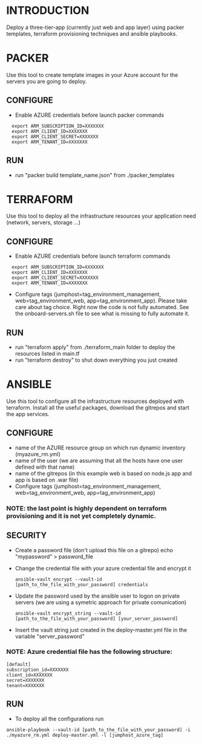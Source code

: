 # INTRODUCTION

Deploy a three-tier-app (currently just web and app layer) using packer templates, terraform provisioning techniques and ansible playbooks.

# PACKER

Use this tool to create template images in your Azure account for the servers you are going to deploy.

## CONFIGURE
- Enable AZURE credentials before launch packer commands
```
  export ARM_SUBSCRIPTION_ID=XXXXXXX
  export ARM_CLIENT_ID=XXXXXXX
  export ARM_CLIENT_SECRET=XXXXXXX
  export ARM_TENANT_ID=XXXXXXX
```

## RUN
- run "packer build template_name.json" from ./packer_templates

# TERRAFORM

Use this tool to deploy all the infrastructure resources your application need (network, servers, storage ...)

## CONFIGURE
- Enable AZURE credentials before launch terraform commands
```
  export ARM_SUBSCRIPTION_ID=XXXXXXX
  export ARM_CLIENT_ID=XXXXXXX
  export ARM_CLIENT_SECRET=XXXXXXX
  export ARM_TENANT_ID=XXXXXXX
```
- Configure tags (jumphost=tag_environment_management, web=tag_environment_web, app=tag_environment_app). Please take care about tag choice. Right now the code is not fully automated. See the onboard-servers.sh file to see what is missing to fully automate it.

## RUN
- run "terraform apply" from ./terraform_main folder to deploy the resources listed in main.tf
- run "terraform destroy" to shut down everything you just created

# ANSIBLE

Use this tool to configure all the infrastructure resources deployed with terraform.
Install all the useful packages, download the gitrepos and start the app services.

## CONFIGURE
- name of the AZURE resource group on which run dynamic inventory (myazure_rm.yml)
- name of the user (we are assuming that all the hosts have one user defined with that name)
- name of the gitrepos (in this example web is based on node.js app and app is based on .war file)
- Configure tags (jumphost=tag_environment_management, web=tag_environment_web, app=tag_environment_app)

### NOTE: the last point is highly dependent on terraform provisioning and it is not yet completely dynamic.

## SECURITY
- Create a password file (don't upload this file on a gitrepo)
  echo "mypassword" > password_file
- Change the credential file with your azure credential file and encrypt it

  `ansible-vault encrypt --vault-id [path_to_the_file_with_your_password] credentials`
- Update the password used by the ansible user to logon on private servers (we are using a symetric approach for private comunication)

  `ansible-vault encrypt_string --vault-id [path_to_the_file_with_your_password] [your_server_password]`
- Insert the vault string just created in the deploy-master.yml file in the variable "server_password"

### NOTE: Azure credential file has the following structure:

```
[default]
subscription_id=XXXXXXX
client_id=XXXXXXX
secret=XXXXXXX
tenant=XXXXXXX
```

## RUN

- To deploy all the configurations run

`ansible-playbook --vault-id [path_to_the_file_with_your_password] -i ./myazure_rm.yml deploy-master.yml -l [jumphost_azure_tag]`
